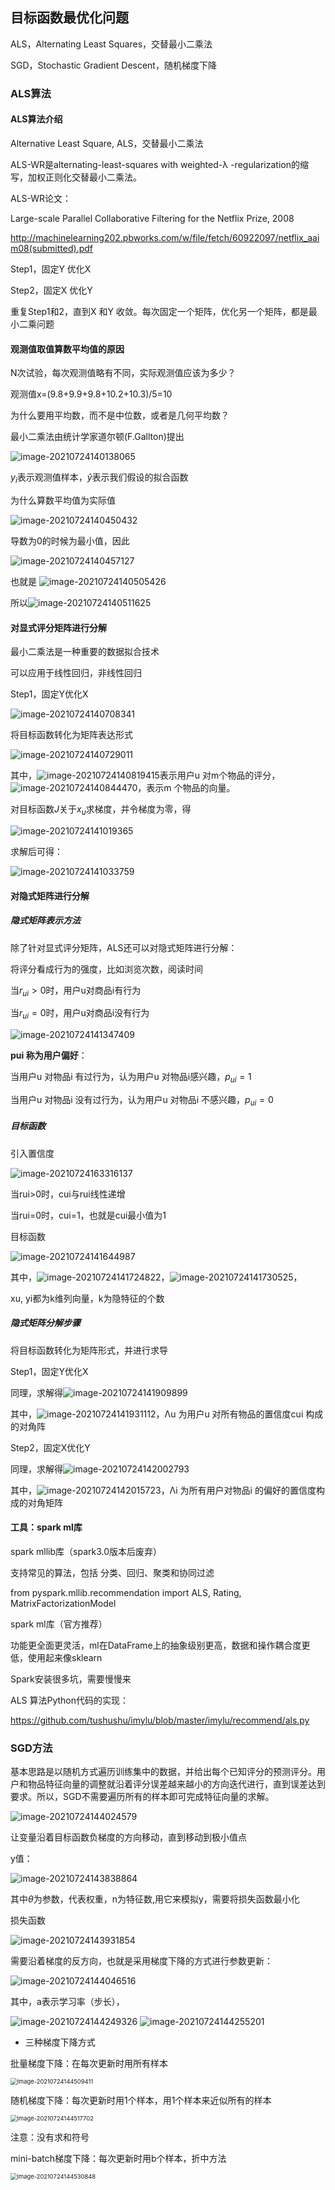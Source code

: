 ## 目标函数最优化问题

ALS，Alternating Least Squares，交替最小二乘法

SGD，Stochastic Gradient Descent，随机梯度下降

### ALS算法

#### ALS算法介绍

Alternative Least Square, ALS，交替最小二乘法

ALS-WR是alternating-least-squares with weighted-λ -regularization的缩写，加权正则化交替最小二乘法。

ALS-WR论文：

Large-scale Parallel Collaborative Filtering for the Netflix Prize, 2008

http://machinelearning202.pbworks.com/w/file/fetch/60922097/netflix_aaim08(submitted).pdf

Step1，固定Y 优化X

Step2，固定X 优化Y

重复Step1和2，直到X 和Y 收敛。每次固定一个矩阵，优化另一个矩阵，都是最小二乘问题

#### 观测值取值算数平均值的原因

N次试验，每次观测值略有不同，实际观测值应该为多少？

观测值x=(9.8+9.9+9.8+10.2+10.3)/5=10

为什么要用平均数，而不是中位数，或者是几何平均数？

最小二乘法由统计学家道尔顿(F.Gallton)提出

<img src="https://cdn.jsdelivr.net/gh/archted/markdown-img@main/img/image-20210724140138065-1627796985682.png" alt="image-20210724140138065" style="zoom:100%;" />

$y_i$表示观测值样本，$\hat y$表示我们假设的拟合函数

为什么算数平均值为实际值

<img src="https://cdn.jsdelivr.net/gh/archted/markdown-img@main/img/image-20210724140450432-1627796985682.png" alt="image-20210724140450432" style="zoom:100%;" />



导数为0的时候为最小值，因此

<img src="https://cdn.jsdelivr.net/gh/archted/markdown-img@main/img/image-20210724140457127-1627796985682.png" alt="image-20210724140457127" style="zoom:100%;" />



也就是 <img src="https://cdn.jsdelivr.net/gh/archted/markdown-img@main/img/image-20210724140505426-1627796985682.png" alt="image-20210724140505426" style="zoom:100%;" />

所以<img src="https://cdn.jsdelivr.net/gh/archted/markdown-img@main/img/image-20210724140511625-1627796985682.png" alt="image-20210724140511625" style="zoom:100%;" />

#### 对显式评分矩阵进行分解

最小二乘法是一种重要的数据拟合技术

可以应用于线性回归，非线性回归

Step1，固定Y优化X

<img src="https://cdn.jsdelivr.net/gh/archted/markdown-img@main/img/image-20210724140708341-1627796985682.png" alt="image-20210724140708341" style="zoom:100%;" />

将目标函数转化为矩阵表达形式

<img src="https://cdn.jsdelivr.net/gh/archted/markdown-img@main/img/image-20210724140729011-1627796985682.png" alt="image-20210724140729011" style="zoom:100%;" />

其中，<img src="https://cdn.jsdelivr.net/gh/archted/markdown-img@main/img/image-20210724140819415-1627796985682.png" alt="image-20210724140819415" style="zoom:100%;" />表示用户u 对m个物品的评分，<img src="https://cdn.jsdelivr.net/gh/archted/markdown-img@main/img/image-20210724140844470-1627796985682.png" alt="image-20210724140844470" style="zoom:100%;" />，表示m 个物品的向量。

对目标函数$J$关于$x_u$求梯度，并令梯度为零，得

<img src="https://cdn.jsdelivr.net/gh/archted/markdown-img@main/img/image-20210724141019365-1627796985682.png" alt="image-20210724141019365" style="zoom:100%;" />

求解后可得：

<img src="https://cdn.jsdelivr.net/gh/archted/markdown-img@main/img/image-20210724141033759-1627796985682.png" alt="image-20210724141033759" style="zoom:100%;" />

#### 对隐式矩阵进行分解

##### 隐式矩阵表示方法

除了针对显式评分矩阵，ALS还可以对隐式矩阵进行分解：

将评分看成行为的强度，比如浏览次数，阅读时间

当$r_{ui}>0$时，用户u对商品i有行为

当$r_{ui}=0$时，用户u对商品i没有行为

<img src="https://cdn.jsdelivr.net/gh/archted/markdown-img@main/img/image-20210724141347409-1627796985682.png" alt="image-20210724141347409" style="zoom:100%;" />

**pui 称为用户偏好**：

当用户u 对物品i 有过行为，认为用户u 对物品i感兴趣，$p_{ui}=1$

当用户u 对物品i 没有过行为，认为用户u 对物品i 不感兴趣，$p_{ui}=0$



##### 目标函数

引入置信度

<img src="https://cdn.jsdelivr.net/gh/archted/markdown-img@main/img/image-20210724163316137-1627796985682.png" alt="image-20210724163316137" style="zoom:100%;" />

当rui>0时，cui与rui线性递增

当rui=0时，cui=1，也就是cui最小值为1

目标函数

<img src="https://cdn.jsdelivr.net/gh/archted/markdown-img@main/img/image-20210724141644987-1627796985683.png" alt="image-20210724141644987" style="zoom:100%;" />

其中，<img src="https://cdn.jsdelivr.net/gh/archted/markdown-img@main/img/image-20210724141724822-1627796985683.png" alt="image-20210724141724822" style="zoom:100%;" />，<img src="https://cdn.jsdelivr.net/gh/archted/markdown-img@main/img/image-20210724141730525-1627796985683.png" alt="image-20210724141730525" style="zoom:100%;" />，

xu, yi都为k维列向量，k为隐特征的个数

##### 隐式矩阵分解步骤

将目标函数转化为矩阵形式，并进行求导

Step1，固定Y优化X

同理，求解得<img src="https://cdn.jsdelivr.net/gh/archted/markdown-img@main/img/image-20210724141909899-1627796985683.png" alt="image-20210724141909899" style="zoom:100%;" />

其中，<img src="https://cdn.jsdelivr.net/gh/archted/markdown-img@main/img/image-20210724141931112-1627796985683.png" alt="image-20210724141931112" style="zoom:100%;" />，Λu 为用户u 对所有物品的置信度cui 构成的对角阵

Step2，固定X优化Y

同理，求解得<img src="https://cdn.jsdelivr.net/gh/archted/markdown-img@main/img/image-20210724142002793-1627796985683.png" alt="image-20210724142002793" style="zoom:100%;" />

其中，<img src="https://cdn.jsdelivr.net/gh/archted/markdown-img@main/img/image-20210724142015723-1627796985684.png" alt="image-20210724142015723" style="zoom:100%;" />，Λi 为所有用户对物品i 的偏好的置信度构成的对角矩阵

#### 工具：spark ml库

spark mllib库（spark3.0版本后废弃）

支持常见的算法，包括 分类、回归、聚类和协同过滤

from pyspark.mllib.recommendation import ALS, Rating, MatrixFactorizationModel

spark ml库（官方推荐）

功能更全面更灵活，ml在DataFrame上的抽象级别更高，数据和操作耦合度更低，使用起来像sklearn

Spark安装很多坑，需要慢慢来

ALS 算法Python代码的实现：

https://github.com/tushushu/imylu/blob/master/imylu/recommend/als.py



### SGD方法

基本思路是以随机方式遍历训练集中的数据，并给出每个已知评分的预测评分。用户和物品特征向量的调整就沿着评分误差越来越小的方向迭代进行，直到误差达到要求。所以，SGD不需要遍历所有的样本即可完成特征向量的求解。

<img src="https://cdn.jsdelivr.net/gh/archted/markdown-img@main/img/image-20210724144024579-1627796985684.png" alt="image-20210724144024579" style="zoom:100%;" />

让变量沿着目标函数负梯度的方向移动，直到移动到极小值点

y值：

<img src="https://cdn.jsdelivr.net/gh/archted/markdown-img@main/img/image-20210724143838864-1627796985684.png" alt="image-20210724143838864" style="zoom:100%;" />

其中$\theta$为参数，代表权重，n为特征数,用它来模拟y，需要将损失函数最小化

损失函数

<img src="https://cdn.jsdelivr.net/gh/archted/markdown-img@main/img/image-20210724143931854-1627796985684.png" alt="image-20210724143931854" style="zoom:100%;" />

需要沿着梯度的反方向，也就是采用梯度下降的方式进行参数更新：

<img src="https://cdn.jsdelivr.net/gh/archted/markdown-img@main/img/image-20210724144046516-1627796985685.png" alt="image-20210724144046516" style="zoom:100%;" />

其中，a表示学习率（步长），

<img src="https://cdn.jsdelivr.net/gh/archted/markdown-img@main/img/image-20210724144249326-1627796985685.png" alt="image-20210724144249326" style="zoom:100%;" />

<img src="https://cdn.jsdelivr.net/gh/archted/markdown-img@main/img/image-20210724144255201-1627796985685.png" alt="image-20210724144255201" style="zoom:100%;" />

* 三种梯度下降方式

批量梯度下降：在每次更新时用所有样本

<img src="../L4/assets/image-20210724144509411.png" alt="image-20210724144509411" style="zoom:67%;" />

随机梯度下降：每次更新时用1个样本，用1个样本来近似所有的样本

<img src="../L4/assets/image-20210724144517702.png" alt="image-20210724144517702" style="zoom:67%;" />

注意：没有求和符号

mini-batch梯度下降：每次更新时用b个样本，折中方法

<img src="L4/assets/image-20210724144530848.png" alt="image-20210724144530848" style="zoom:67%;" />